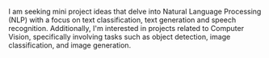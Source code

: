 I am seeking mini project ideas that delve into Natural Language Processing (NLP) with a focus on text classification, text generation and speech recognition. Additionally, I'm interested in projects related to Computer Vision, specifically involving tasks such as object detection, image classification, and image generation.
